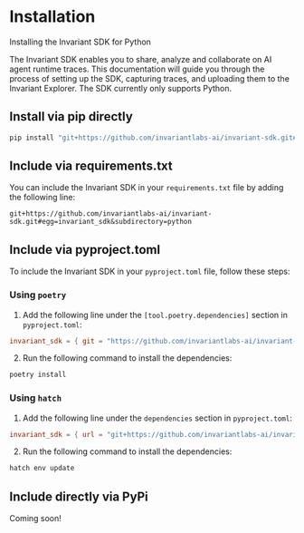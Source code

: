 # Installation

<div class='subtitle'>Installing the Invariant SDK for Python</div>

The Invariant SDK enables you to share, analyze and collaborate on AI agent runtime traces. This documentation will guide you through the process of setting up the SDK, capturing traces, and uploading them to the Invariant Explorer. The SDK currently only supports Python.

## Install via pip directly
```bash
pip install "git+https://github.com/invariantlabs-ai/invariant-sdk.git#egg=invariant_sdk&subdirectory=python"
```

## Include via requirements.txt
You can include the Invariant SDK in your `requirements.txt` file by adding the following line:

```
git+https://github.com/invariantlabs-ai/invariant-sdk.git#egg=invariant_sdk&subdirectory=python
```

## Include via pyproject.toml
To include the Invariant SDK in your `pyproject.toml` file, follow these steps:

### Using `poetry`
1. Add the following line under the `[tool.poetry.dependencies]` section in `pyproject.toml`:

```toml
invariant_sdk = { git = "https://github.com/invariantlabs-ai/invariant-sdk.git", subdirectory = "python" }
```

2. Run the following command to install the dependencies:

```bash
poetry install
```

### Using `hatch`
1. Add the following line under the `dependencies` section in `pyproject.toml`:

```toml
invariant_sdk = { url = "git+https://github.com/invariantlabs-ai/invariant-sdk.git#egg=invariant_sdk&subdirectory=python" }
```

2. Run the following command to install the dependencies:

```bash
hatch env update
```

## Include directly via PyPi
Coming soon!